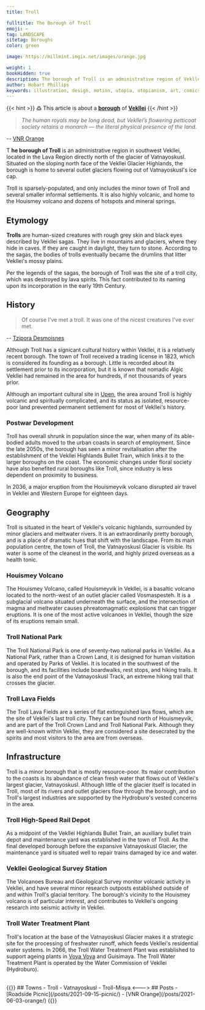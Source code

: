 ```yaml
---
title: Troll

fulltitle: The Borough of Troll
emoji: ←
tag: LANDSCAPE
sitetag: Boroughs
color: green

image: https://millmint.imgix.net/images/orange.jpg

weight: 1
bookHidden: true
description: The borough of Troll is an administrative region of Vekllei, a utopian country created by Hobart Phillips.
author: Hobart Phillips
keywords: illustration, design, motion, utopia, utopianism, art, comics, comic, hobart, phillips, vekllei, millmint
---
```

{{< hint >}}
߷ This article is about a [**borough**](/utopia/vekllei/landscape/boroughs) of [**Vekllei**](/utopia/vekllei/)
{{< /hint >}}

>*The human royals may be long dead, but Vekllei’s flowering petticoat society retains a monarch — the literal physical presence of the land.*

-- [VNR Orange](/posts/2021-06-03-orange/)

<span class="fc">T</span>
**he borough of Troll** is an administrative region in southwest Vekllei, located in the Lava Region directly north of the glacier of Vatnayoskusl. Situated on the sloping north face of the Vekllei Glacier Highlands, the borough is home to several outlet glaciers flowing out of Vatnayoskusl's ice cap.

Troll is sparsely-populated, and only includes the minor town of Troll and several smaller informal settlements. It is also highly volcanic, and home to the Houismey volcano and dozens of hotspots and mineral springs.

## Etymology

**Trolls** are human-sized creatures with rough grey skin and black eyes described by Vekllei sagas. They live in mountains and glaciers, where they hide in caves. If they are caught in daylight, they turn to stone. According to the sagas, the bodies of trolls eventually became the drumlins that litter Vekllei's mossy plains.

Per the legends of the sagas, the borough of Troll was the site of a troll city, which was destroyed by lava spirits. This fact contributed to its naming upon its incorporation in the early 19th Century.

## History

> Of course I've met a troll. It was one of the nicest creatures I've ever met.

-- [Tzipora Desmoisnes](/utopia/characters/#tzipora-zelda-desmoisnes)

Although Troll has a signicant cultural history within Vekllei, it is a relatively recent borough. The town of Troll received a trading license in 1823, which is considered its founding as a borough. Little is recorded about its settlement prior to its incorporation, but it is known that nomadic Algic Vekllei had remained in the area for hundreds, if not thousands of years prior.

Although an important cultural site in [Upen](/utopia/vekllei/culture/religion), the area around Troll is highly volcanic and spiritually complicated, and its status as isolated, resource-poor land prevented permanent settlement for most of Vekllei's history.

### Postwar Development

Troll has overall shrunk in population since the war, when many of its able-bodied adults moved to the urban coasts in search of employment. Since the late 2050s, the borough has seen a minor revitalisation after the establishment of the Vekllei Highlands Bullet Train, which links it to the larger boroughs on the coast. The economic changes under floral society have also benefited rural boroughs like Troll, since industry is less dependent on proximity to business.

In 2036, a major eruption from the Houismeyvik volcano disrupted air travel in Vekllei and Western Europe for eighteen days.

## Geography

Troll is situated in the heart of Vekllei's volcanic highlands, surrounded by minor glaciers and meltwater rivers. It is an extraordinarily pretty borough, and is a place of dramatic hues that shift with the landscape. From its main population centre, the town of Troll, the Vatnayoskusl Glacier is visible. Its water is some of the cleanest in the world, and highly prized overseas as a health tonic.

### Houismey Volcano

The Houismey Volcano, called Houismeyvik in Vekllei, is a basaltic volcano located to the north-west of an outlet glacier called Vosmaspesteh. It is a subglacial volcano situated underneath the surface, and the intersection of magma and meltwater causes phreatomagmatic explosions that can trigger eruptions. It is one of the most active volcanoes in Vekllei, though the size of its eruptions remain small.

### Troll National Park

The Troll National Park is one of seventy-two national parks in Vekllei. As a National Park, rather than a Crown Land, it is designed for human visitation and operated by Parks of Vekllei. It is located in the southwest of the borough, and its facilities include boardwalks, rest stops, and hiking trails. It is also the end point of the Vatnayoskusl Track, an extreme hiking trail that crosses the glacier.

### Troll Lava Fields

The Troll Lava Fields are a series of flat extinguished lava flows, which are the site of Vekllei's last troll city. They can be found north of Houismeyvik, and are part of the Troll Crown Land and Troll National Park. Although they are well-known within Vekllei, they are considered a site desecrated by the spirits and most visitors to the area are from overseas.

## Infrastructure

Troll is a minor borough that is mostly resource-poor. Its major contribution to the coasts is its abundance of clean fresh water that flows out of Vekllei's largest glacier, Vatnayoskusl. Although little of the glacier itself is located in Troll, most of its rivers and outlet glaciers flow through the borough, and so Troll's largest industries are supported by the Hydroburo's vested concerns in the area.

### Troll High-Speed Rail Depot

As a midpoint of the Vekllei Highlands Bullet Train, an auxiliary bullet train depot and maintenance yard was established in the town of Troll. As the final developed borough before the expansive Vatnayoskusl Glacier, the maintenance yard is situated well to repair trains damaged by ice and water.

### Vekllei Geological Survey Station

The Volcanoes Bureau and Geological Survey monitor volcanic activity in Vekllei, and have several minor research outposts established outside of and within Troll's glacial territory. The borough's vicinity to the Houismey volcano is of particular interest, and contributes to Vekllei's ongoing research into seismic activity in Vekllei.

### Troll Water Treatment Plant

Troll's location at the base of the Vatnayoskusl Glacier makes it a strategic site for the processing of freshwater runoff, which feeds Vekllei's residential water systems. In 2066, the Troll Water Treatment Plant was established to support ageing plants in [Voya Voya](/utopia/vekllei/landscape/boroughs/voya-voya/) and Guisimaya. The Troll Water Treatment Plant is operated by the Water Commission of Vekllei (Hydroburo).

<br>
{{<columns>}}
## Towns
- Troll
- Vatnayoskusl
- Troll-Misya
<--->
## Posts
- [Roadside Picnic](/posts/2021-09-15-picnic/)
- [VNR Orange](/posts/2021-06-03-orange/)
{{</columns>}}
